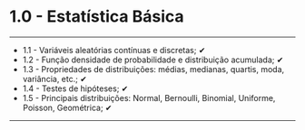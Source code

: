 # 1.0 - Estatística Básica
---
* 1.1 - Variáveis aleatórias contínuas e discretas; ✔
* 1.2 - Função densidade de probabilidade e distribuição acumulada; ✔
* 1.3 - Propriedades de distribuições: médias, medianas, quartis, moda, variância, etc.; ✔
* 1.4 - Testes de hipóteses; ✔
* 1.5 - Principais distribuições: Normal, Bernoulli, Binomial, Uniforme, Poisson, Geométrica; ✔
---
